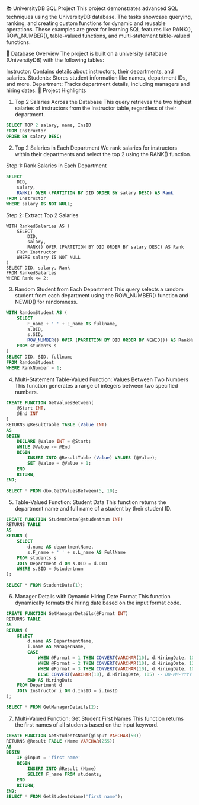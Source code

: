 📚 UniversityDB SQL Project
This project demonstrates advanced SQL techniques using the UniversityDB database. The tasks showcase querying, ranking, and creating custom functions for dynamic and reusable operations. These examples are great for learning SQL features like RANK(), ROW_NUMBER(), table-valued functions, and multi-statement table-valued functions.

🔧 Database Overview
The project is built on a university database (UniversityDB) with the following tables:

Instructor: Contains details about instructors, their departments, and salaries.
Students: Stores student information like names, department IDs, and more.
Department: Tracks department details, including managers and hiring dates.
📜 Project Highlights
1. Top 2 Salaries Across the Database
This query retrieves the two highest salaries of instructors from the Instructor table, regardless of their department.

```sql
SELECT TOP 2 salary, name, InsID
FROM Instructor
ORDER BY salary DESC;
```
2. Top 2 Salaries in Each Department
We rank salaries for instructors within their departments and select the top 2 using the RANK() function.

Step 1: Rank Salaries in Each Department
```sql
SELECT 
    DID,
    salary,
    RANK() OVER (PARTITION BY DID ORDER BY salary DESC) AS Rank
FROM Instructor
WHERE salary IS NOT NULL;
```
Step 2: Extract Top 2 Salaries
```
WITH RankedSalaries AS (
    SELECT 
        DID, 
        salary, 
        RANK() OVER (PARTITION BY DID ORDER BY salary DESC) AS Rank
    FROM Instructor
    WHERE salary IS NOT NULL
)
SELECT DID, salary, Rank
FROM RankedSalaries
WHERE Rank <= 2;
```
3. Random Student from Each Department
This query selects a random student from each department using the ROW_NUMBER() function and NEWID() for randomness.

```sql
WITH RandomStudent AS (
    SELECT 
        F_name + ' ' + L_name AS fullname,
        s.DID,
        s.SID,
        ROW_NUMBER() OVER (PARTITION BY DID ORDER BY NEWID()) AS RankNumber
    FROM students s
)
SELECT DID, SID, fullname
FROM RandomStudent
WHERE RankNumber = 1;
```
4. Multi-Statement Table-Valued Function: Values Between Two Numbers
This function generates a range of integers between two specified numbers.

```sql
CREATE FUNCTION GetValuesBetween(
    @Start INT,
    @End INT
)
RETURNS @ResultTable TABLE (Value INT)
AS
BEGIN
    DECLARE @Value INT = @Start;
    WHILE @Value <= @End
    BEGIN
        INSERT INTO @ResultTable (Value) VALUES (@Value);
        SET @Value = @Value + 1;
    END
    RETURN;
END;

SELECT * FROM dbo.GetValuesBetween(5, 10);
```
5. Table-Valued Function: Student Data
This function returns the department name and full name of a student by their student ID.

```sql
CREATE FUNCTION StudentData(@studentnum INT)
RETURNS TABLE
AS
RETURN (
    SELECT 
        d.name AS departmentName,
        s.F_name + ' ' + s.L_name AS FullName
    FROM students s
    JOIN Department d ON s.DID = d.DID
    WHERE s.SID = @studentnum
);

SELECT * FROM StudentData(1);
```
6. Manager Details with Dynamic Hiring Date Format
This function dynamically formats the hiring date based on the input format code.

```sql
CREATE FUNCTION GetManagerDetails(@Format INT)
RETURNS TABLE
AS
RETURN (
    SELECT 
        d.name AS DepartmentName,
        i.name AS ManagerName,
        CASE 
            WHEN @Format = 1 THEN CONVERT(VARCHAR(10), d.HiringDate, 101) -- MM/DD/YYYY
            WHEN @Format = 2 THEN CONVERT(VARCHAR(10), d.HiringDate, 120) -- YYYY-MM-DD
            WHEN @Format = 3 THEN CONVERT(VARCHAR(10), d.HiringDate, 103) -- DD/MM/YYYY
            ELSE CONVERT(VARCHAR(10), d.HiringDate, 105) -- DD-MM-YYYY
        END AS HiringDate
    FROM Department d
    JOIN Instructor i ON d.InsID = i.InsID
);

SELECT * FROM GetManagerDetails(2);
```
7. Multi-Valued Function: Get Student First Names
This function returns the first names of all students based on the input keyword.

```sql
CREATE FUNCTION GetStudentsName(@input VARCHAR(50))
RETURNS @Result TABLE (Name VARCHAR(255))
AS 
BEGIN
    IF @input = 'first name'
    BEGIN
        INSERT INTO @Result (Name)
        SELECT F_name FROM students;
    END
    RETURN;
END;
SELECT * FROM GetStudentsName('first name');
```
